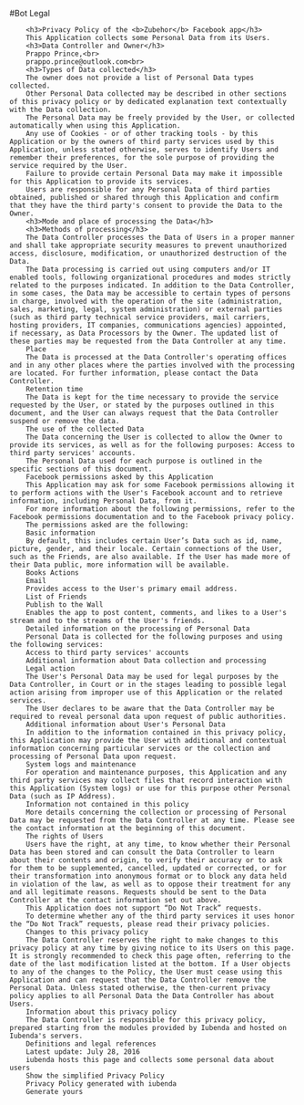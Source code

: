 
#Bot Legal


        <h3>Privacy Policy of the <b>Zubehor</b> Facebook app</h3>
        This Application collects some Personal Data from its Users.
        <h3>Data Controller and Owner</h3>
        Prappo Prince,<br>
        prappo.prince@outlook.com<br>
        <h3>Types of Data collected</h3>
        The owner does not provide a list of Personal Data types collected.
        Other Personal Data collected may be described in other sections of this privacy policy or by dedicated explanation text contextually with the Data collection.
        The Personal Data may be freely provided by the User, or collected automatically when using this Application.
        Any use of Cookies - or of other tracking tools - by this Application or by the owners of third party services used by this Application, unless stated otherwise, serves to identify Users and remember their preferences, for the sole purpose of providing the service required by the User.
        Failure to provide certain Personal Data may make it impossible for this Application to provide its services.
        Users are responsible for any Personal Data of third parties obtained, published or shared through this Application and confirm that they have the third party's consent to provide the Data to the Owner.
        <h3>Mode and place of processing the Data</h3>
        <h3>Methods of processing</h3>
        The Data Controller processes the Data of Users in a proper manner and shall take appropriate security measures to prevent unauthorized access, disclosure, modification, or unauthorized destruction of the Data.
        The Data processing is carried out using computers and/or IT enabled tools, following organizational procedures and modes strictly related to the purposes indicated. In addition to the Data Controller, in some cases, the Data may be accessible to certain types of persons in charge, involved with the operation of the site (administration, sales, marketing, legal, system administration) or external parties (such as third party technical service providers, mail carriers, hosting providers, IT companies, communications agencies) appointed, if necessary, as Data Processors by the Owner. The updated list of these parties may be requested from the Data Controller at any time.
        Place
        The Data is processed at the Data Controller's operating offices and in any other places where the parties involved with the processing are located. For further information, please contact the Data Controller.
        Retention time
        The Data is kept for the time necessary to provide the service requested by the User, or stated by the purposes outlined in this document, and the User can always request that the Data Controller suspend or remove the data.
        The use of the collected Data
        The Data concerning the User is collected to allow the Owner to provide its services, as well as for the following purposes: Access to third party services' accounts.
        The Personal Data used for each purpose is outlined in the specific sections of this document.
        Facebook permissions asked by this Application
        This Application may ask for some Facebook permissions allowing it to perform actions with the User's Facebook account and to retrieve information, including Personal Data, from it.
        For more information about the following permissions, refer to the Facebook permissions documentation and to the Facebook privacy policy.
        The permissions asked are the following:
        Basic information
        By default, this includes certain User’s Data such as id, name, picture, gender, and their locale. Certain connections of the User, such as the Friends, are also available. If the User has made more of their Data public, more information will be available.
        Books Actions
        Email
        Provides access to the User's primary email address.
        List of Friends
        Publish to the Wall
        Enables the app to post content, comments, and likes to a User's stream and to the streams of the User's friends.
        Detailed information on the processing of Personal Data
        Personal Data is collected for the following purposes and using the following services:
        Access to third party services' accounts
        Additional information about Data collection and processing
        Legal action
        The User's Personal Data may be used for legal purposes by the Data Controller, in Court or in the stages leading to possible legal action arising from improper use of this Application or the related services.
        The User declares to be aware that the Data Controller may be required to reveal personal data upon request of public authorities.
        Additional information about User's Personal Data
        In addition to the information contained in this privacy policy, this Application may provide the User with additional and contextual information concerning particular services or the collection and processing of Personal Data upon request.
        System logs and maintenance
        For operation and maintenance purposes, this Application and any third party services may collect files that record interaction with this Application (System logs) or use for this purpose other Personal Data (such as IP Address).
        Information not contained in this policy
        More details concerning the collection or processing of Personal Data may be requested from the Data Controller at any time. Please see the contact information at the beginning of this document.
        The rights of Users
        Users have the right, at any time, to know whether their Personal Data has been stored and can consult the Data Controller to learn about their contents and origin, to verify their accuracy or to ask for them to be supplemented, cancelled, updated or corrected, or for their transformation into anonymous format or to block any data held in violation of the law, as well as to oppose their treatment for any and all legitimate reasons. Requests should be sent to the Data Controller at the contact information set out above.
        This Application does not support “Do Not Track” requests.
        To determine whether any of the third party services it uses honor the “Do Not Track” requests, please read their privacy policies.
        Changes to this privacy policy
        The Data Controller reserves the right to make changes to this privacy policy at any time by giving notice to its Users on this page. It is strongly recommended to check this page often, referring to the date of the last modification listed at the bottom. If a User objects to any of the changes to the Policy, the User must cease using this Application and can request that the Data Controller remove the Personal Data. Unless stated otherwise, the then-current privacy policy applies to all Personal Data the Data Controller has about Users.
        Information about this privacy policy
        The Data Controller is responsible for this privacy policy, prepared starting from the modules provided by Iubenda and hosted on Iubenda's servers.
        Definitions and legal references
        Latest update: July 28, 2016
        iubenda hosts this page and collects some personal data about users
        Show the simplified Privacy Policy
        Privacy Policy generated with iubenda
        Generate yours
